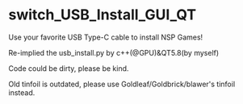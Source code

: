 # switch_USB_Install_GUI_QT
Use your favorite USB Type-C cable to install NSP Games!

Re-implied the usb_install.py by c++(@GPU)&QT5.8(by myself)

Code could be dirty, please be kind.

Old tinfoil is outdated, please use Goldleaf/Goldbrick/blawer's tinfoil instead.

